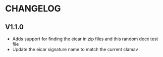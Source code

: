 # CHANGELOG

## V1.1.0

- Adds support for finding the eicar in zip files and this random docx test file
- Update the eicar signature name to match the current clamav
